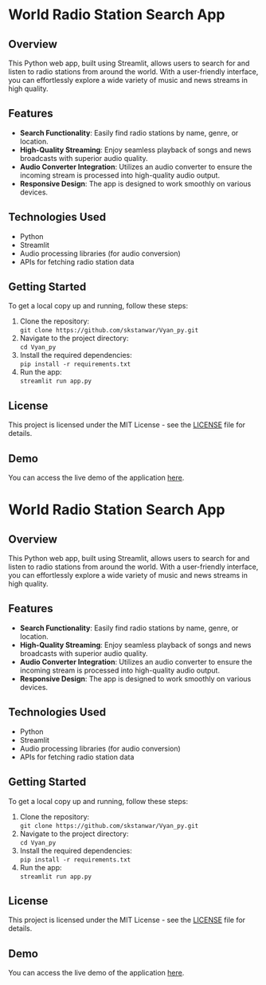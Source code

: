 # World Radio Station Search App

## Overview

This Python web app, built using Streamlit, allows users to search for and listen to radio stations from around the world. With a user-friendly interface, you can effortlessly explore a wide variety of music and news streams in high quality.

## Features

- **Search Functionality**: Easily find radio stations by name, genre, or location.
- **High-Quality Streaming**: Enjoy seamless playback of songs and news broadcasts with superior audio quality.
- **Audio Converter Integration**: Utilizes an audio converter to ensure the incoming stream is processed into high-quality audio output.
- **Responsive Design**: The app is designed to work smoothly on various devices.

## Technologies Used

- Python
- Streamlit
- Audio processing libraries (for audio conversion)
- APIs for fetching radio station data

## Getting Started

To get a local copy up and running, follow these steps:

1. Clone the repository:  
   `git clone https://github.com/skstanwar/Vyan_py.git`
2. Navigate to the project directory:  
   `cd Vyan_py`
3. Install the required dependencies:  
   `pip install -r requirements.txt`
4. Run the app:  
   `streamlit run app.py`

## License

This project is licensed under the MIT License - see the [LICENSE](LICENSE) file for details.

## Demo

You can access the live demo of the application [here](https://vyan-py.onrender.com/).
# World Radio Station Search App

## Overview

This Python web app, built using Streamlit, allows users to search for and listen to radio stations from around the world. With a user-friendly interface, you can effortlessly explore a wide variety of music and news streams in high quality.

## Features

- **Search Functionality**: Easily find radio stations by name, genre, or location.
- **High-Quality Streaming**: Enjoy seamless playback of songs and news broadcasts with superior audio quality.
- **Audio Converter Integration**: Utilizes an audio converter to ensure the incoming stream is processed into high-quality audio output.
- **Responsive Design**: The app is designed to work smoothly on various devices.

## Technologies Used

- Python
- Streamlit
- Audio processing libraries (for audio conversion)
- APIs for fetching radio station data

## Getting Started

To get a local copy up and running, follow these steps:

1. Clone the repository:  
   `git clone https://github.com/skstanwar/Vyan_py.git`
2. Navigate to the project directory:  
   `cd Vyan_py`
3. Install the required dependencies:  
   `pip install -r requirements.txt`
4. Run the app:  
   `streamlit run app.py`

## License

This project is licensed under the MIT License - see the [LICENSE](LICENSE) file for details.

## Demo

You can access the live demo of the application [here](https://github.com/skstanwar/Vyan_py).
